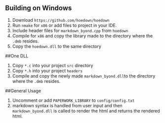 Building on Windows
----
1. Download `https://github.com/hoedown/hoedown`
2. Run `nmake` for `x86` or add files to project in your IDE.
3. Include header files for `markdown_byond.cpp` from `hoedown`
4. Compile for `x86` and copy the library made to the directory where the `.dmb` resides.
5. Copy the `hoedown.dll` to the same directory

##One DLL
1. Copy `*.c` into your project `src` directory
2. Copy `*.h` into your project `headers`
3. Compile and copy the newly made `markdown_byond.dll`to the directory where the `.dmb` resides.

##General Usage
1. Uncomment or add `PAPERWORK_LIBRARY` to `config/config.txt`
2. markdown syntax is handled from user input and then `markdown_byond.dll` is called to render the html and returns the rendered html.